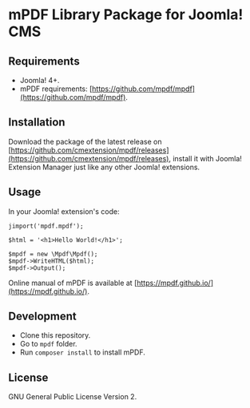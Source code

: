 # mPDF Library Package for Joomla! CMS

## Requirements

* Joomla! 4+.
* mPDF requirements: [https://github.com/mpdf/mpdf](https://github.com/mpdf/mpdf).

## Installation

Download the package of the latest release on [https://github.com/cmextension/mpdf/releases](https://github.com/cmextension/mpdf/releases), install it with Joomla! Extension Manager just like any other Joomla! extensions.

## Usage

In your Joomla! extension's code:

```
jimport('mpdf.mpdf');

$html = '<h1>Hello World!</h1>';

$mpdf = new \Mpdf\Mpdf();
$mpdf->WriteHTML($html);
$mpdf->Output();
```

Online manual of mPDF is available at [https://mpdf.github.io/](https://mpdf.github.io/).

## Development

* Clone this repository.
* Go to `mpdf` folder.
* Run `composer install` to install mPDF.

## License

GNU General Public License Version 2.